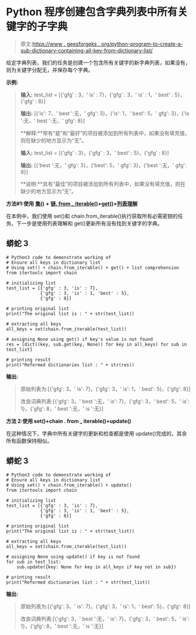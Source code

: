 # Python 程序创建包含字典列表中所有关键字的子字典

> 原文:[https://www . geesforgeks . org/python-program-to-create-a-sub-dictionary-containing-all-key-from-dictionary-list/](https://www.geeksforgeeks.org/python-program-to-create-a-sub-dictionary-containing-all-keys-from-dictionary-list/)

给定字典列表，我们的任务是创建一个包含所有关键字的新字典列表，如果没有，则为关键字分配无，并保存每个字典。

**示例:**

> **输入:** test_list = [{'gfg' : 3，' is' : 7}，{'gfg' : 3，' is' : 1，' best' : 5}，{'gfg' : 8}]
> 
> **输出:** [{'is': 7，' best ':无，' gfg': 3}，{'is': 1，' best': 5，' gfg': 3}，{'is ':无，' best ':无，' gfg': 8}]
> 
> **解释:**带有“是”和“最好”的项目被添加到所有列表中，如果没有填充值，则在缺少的地方显示为“无”。
> 
> **输入:** test_list = [{'gfg' : 3}，{'gfg' : 3，' best' : 5}，{'gfg' : 8}]
> 
> **输出:** [{'best ':无，' gfg': 3}，{'best': 5，' gfg': 3}，{'best ':无，' gfg': 8}]
> 
> **说明:**具有“最佳”的项目被添加到所有列表中，如果没有填充值，则在缺少的地方显示为“无”。

**方法#1:使用** [**集()**](https://www.geeksforgeeks.org/python-set-method/) **+** [**链. from _ iterable()**](https://www.geeksforgeeks.org/python-itertools-chain-from_iterable/)**+**[**get()**](https://www.geeksforgeeks.org/get-method-dictionaries-python/)**+**[**列表理解**](https://www.geeksforgeeks.org/python-list-comprehension/)

在本例中，我们使用 set()和 chain.from_iterable()执行获取所有必需密钥的任务。下一步是使用列表理解和 get()更新所有没有找到关键字的字典。

## 蟒蛇 3

```
# Python3 code to demonstrate working of
# Ensure all keys in dictionary list
# Using set() + chain.from_iterable() + get() + list comprehension
from itertools import chain

# initializing list
test_list = [{'gfg' : 3, 'is' : 7},
             {'gfg' : 3, 'is' : 1, 'best' : 5},
             {'gfg' : 8}]

# printing original list
print("The original list is : " + str(test_list))

# extracting all keys
all_keys = set(chain.from_iterable(test_list))

# assigning None using get() if key's value is not found
res = [dict((key, sub.get(key, None)) for key in all_keys) for sub in test_list]

# printing result
print("Reformed dictionaries list : " + str(res))
```

**输出:**

> 原始列表为:[{'gfg': 3，' is': 7}，{'gfg': 3，' is': 1，' best': 5}，{'gfg': 8}]
> 
> 改良词典列表:[{'gfg': 3，' best ':无，' is': 7}，{'gfg': 3，' best': 5，' is': 1}，{'gfg': 8，' best ':无，' is ':无}]

**方法 2:使用 set()+chain . from _ iterable()+update()**

在这种情况下，字典中所有关键字的更新和检查都是使用 update()完成的，其余所有函数保持相似。

## 蟒蛇 3

```
# Python3 code to demonstrate working of
# Ensure all keys in dictionary list
# Using set() + chain.from_iterable() + update()
from itertools import chain

# initializing list
test_list = [{'gfg' : 3, 'is' : 7},
             {'gfg' : 3, 'is' : 1, 'best' : 5},
             {'gfg' : 8}]

# printing original list
print("The original list is : " + str(test_list))

# extracting all keys
all_keys = set(chain.from_iterable(test_list))

# assigning None using update() if key is not found
for sub in test_list:
    sub.update({key: None for key in all_keys if key not in sub})

# printing result
print("Reformed dictionaries list : " + str(test_list))
```

**输出:**

> 原始列表为:[{'gfg': 3，' is': 7}，{'gfg': 3，' is': 1，' best': 5}，{'gfg': 8}]
> 
> 改良词典列表:[{'gfg': 3，' best ':无，' is': 7}，{'gfg': 3，' best': 5，' is': 1}，{'gfg': 8，' best ':无，' is ':无}]